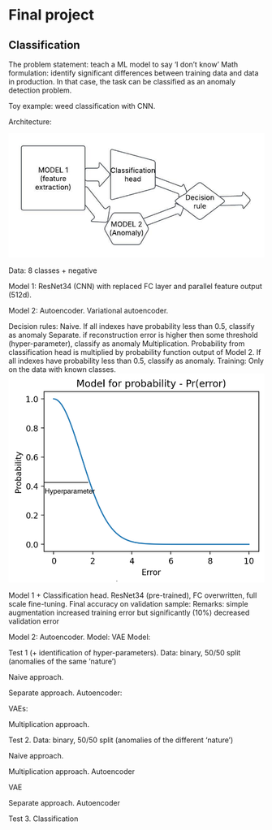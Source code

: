 # Final project

## Classification

The problem statement: teach a ML model to say ‘I don’t know’
Math formulation: identify significant differences between training data and data in production. In that case, the task can be classified as an anomaly detection problem.

Toy example: weed classification with CNN.

Architecture: 

![architecture](/ObjectCategories/Blank%20diagram.jpeg)

Data: 8 classes + negative


Model 1: ResNet34 (CNN) with replaced FC layer and parallel feature output (512d).

Model 2:
Autoencoder.
Variational autoencoder.

Decision rules:
Naive.
If all indexes have probability less than 0.5, classify as anomaly
Separate.
if reconstruction error is higher then some threshold (hyper-parameter), classify as anomaly
Multiplication.
Probability from classification head is multiplied by probability function output of Model 2. If all indexes have probability less than 0.5, classify as anomaly.
Training: Only on the data with known classes.
![probability function](ObjectCategories/sco.png)

Model 1 + Classification head.
ResNet34 (pre-trained), FC overwritten, full scale fine-tuning.
Final accuracy on validation sample: 
Remarks: simple augmentation increased training error but significantly (10%) decreased validation error


Model 2:
Autoencoder.
Model:
VAE
Model:


Test 1 (+ identification of hyper-parameters).
Data: binary, 50/50 split (anomalies of the same ‘nature’)

Naive approach.

Separate approach.
Autoencoder:

VAEs:


Multiplication approach.

Test 2.
Data: binary, 50/50 split (anomalies of the different ‘nature’)

Naive approach.

Multiplication approach.
Autoencoder

VAE

Separate approach.
Autoencoder

Test 3. Classification


